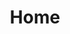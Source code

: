 ---
home: true
title: Home
heroImage: /images/home.avif
actions:
  - text: 开始
    link: /develop/develop-log/
    type: primary
features:
  - title: 疾如风
    details: 熟练掌握开发工具 比如 VsCode, Git; 熟练掌握前端技术栈 比如 HTML, CSS, JavaScript; 熟练掌握开发技术栈 比如 Vue, React; 交付快如闪电;
  - title: 徐如林
    details: 开发标准化，规范化，3人一组，15人一群，协同开发步调一致;
  - title: 不动如山
    details: JQ, React, Vue 万变不离其宗，抓住前端本质， 一套思路 各类项目
footer: Copyright © 2016 - 2022 Digitalchina. All Rights Reserved. 神州数码集团股份有限公司 版权所有。
---
